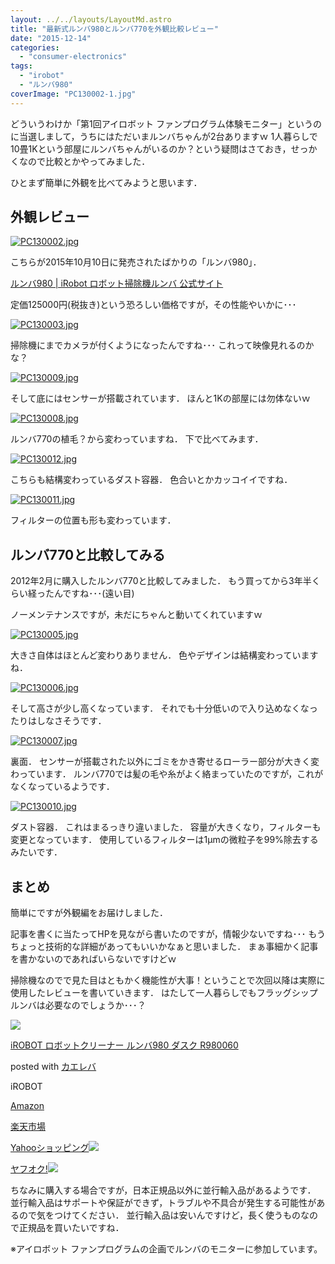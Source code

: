 ```yaml
---
layout: ../../layouts/LayoutMd.astro
title: "最新式ルンバ980とルンバ770を外観比較レビュー"
date: "2015-12-14"
categories: 
  - "consumer-electronics"
tags: 
  - "irobot"
  - "ルンバ980"
coverImage: "PC130002-1.jpg"
---
```


どういうわけか「第1回アイロボット ファンプログラム体験モニター」というのに当選しまして，うちにはただいまルンバちゃんが2台ありますｗ 1人暮らしで10畳1Kという部屋にルンバちゃんがいるのか？という疑問はさておき，せっかくなので比較とかやってみました．

ひとまず簡単に外観を比べてみようと思います．

## 外観レビュー

[![PC130002.jpg](images/23374858929_59bb04212c_b.jpg)](http://www.flickr.com/photos/67522130@N08/23374858929 "PC130002.jpg")

こちらが2015年10月10日に発売されたばかりの「ルンバ980」．

[ルンバ980 | iRobot ロボット掃除機ルンバ 公式サイト](https://www.irobot-jp.com/product/900series/index.html)

定価125000円(税抜き)という恐ろしい価格ですが，その性能やいかに･･･

[![PC130003.jpg](images/23634303702_b8ecfbdd63_b.jpg)](http://www.flickr.com/photos/67522130@N08/23634303702 "PC130003.jpg")

掃除機にまでカメラが付くようになったんですね･･･ これって映像見れるのかな？

[![PC130009.jpg](images/23374933729_3d1948190b_b.jpg)](http://www.flickr.com/photos/67522130@N08/23374933729 "PC130009.jpg")

そして底にはセンサーが搭載されています． ほんと1Kの部屋には勿体ないｗ

[![PC130008.jpg](images/23114715374_5a6a0ce409_b.jpg)](http://www.flickr.com/photos/67522130@N08/23114715374 "PC130008.jpg")

ルンバ770の植毛？から変わっていますね． 下で比べてみます．

[![PC130012.jpg](images/23447214630_5541ef041f_b.jpg)](http://www.flickr.com/photos/67522130@N08/23447214630 "PC130012.jpg")

こちらも結構変わっているダスト容器． 色合いとかカッコイイですね．

[![PC130011.jpg](images/23742904495_14bb93cdf7_b.jpg)](http://www.flickr.com/photos/67522130@N08/23742904495 "PC130011.jpg")

フィルターの位置も形も変わっています．

## ルンバ770と比較してみる

2012年2月に購入したルンバ770と比較してみました． もう買ってから3年半くらい経ったんですね･･･(遠い目)

ノーメンテナンスですが，未だにちゃんと動いてくれていますｗ

[![PC130005.jpg](images/23660475721_dc9c96c324_b.jpg)](http://www.flickr.com/photos/67522130@N08/23660475721 "PC130005.jpg")

大きさ自体はほとんど変わりありません． 色やデザインは結構変わっていますね．

[![PC130006.jpg](images/23116032913_d81f558f77_b.jpg)](http://www.flickr.com/photos/67522130@N08/23116032913 "PC130006.jpg")

そして高さが少し高くなっています． それでも十分低いので入り込めなくなったりはしなさそうです．

[![PC130007.jpg](images/23114703504_0416baf5dd_b.jpg)](http://www.flickr.com/photos/67522130@N08/23114703504 "PC130007.jpg")

裏面． センサーが搭載された以外にゴミをかき寄せるローラー部分が大きく変わっています． ルンバ770では髪の毛や糸がよく絡まっていたのですが，これがなくなっているようです．

[![PC130010.jpg](images/23742890125_428afac6e3_b.jpg)](http://www.flickr.com/photos/67522130@N08/23742890125 "PC130010.jpg")

ダスト容器． これはまるっきり違いました． 容量が大きくなり，フィルターも変更となっています． 使用しているフィルターは1μmの微粒子を99%除去するみたいです．

## まとめ

簡単にですが外観編をお届けしました．

記事を書くに当たってHPを見ながら書いたのですが，情報少ないですね･･･ もうちょっと技術的な詳細があってもいいかなぁと思いました． まぁ事細かく記事を書かないのであればいらないですけどｗ

掃除機なのでで見た目はともかく機能性が大事！ということで次回以降は実際に使用したレビューを書いていきます． はたして一人暮らしでもフラッグシップルンバは必要なのでしょうか･･･？

[![](images/41TLJ03fj7L._SL160_.jpg)](https://www.amazon.co.jp/exec/obidos/ASIN/B0162EAZBQ/mizuka123-22/ref=nosim/)

[iROBOT ロボットクリーナー ルンバ980 ダスク R980060](https://www.amazon.co.jp/exec/obidos/ASIN/B0162EAZBQ/mizuka123-22/ref=nosim/)

posted with [カエレバ](http://kaereba.com)

iROBOT

[Amazon](http://www.amazon.co.jp/gp/search?keywords=iROBOT%20%83%8D%83%7B%83b%83g%83N%83%8A%81%5B%83i%81%5B%20%83%8B%83%93%83o980%20%83_%83X%83N%20R980060&__mk_ja_JP=%83J%83%5E%83J%83i&tag=mizuka123-22)

[楽天市場](http://hb.afl.rakuten.co.jp/hgc/032b53ee.4b34c5ee.0f4a541e.f440145e/?pc=http%3A%2F%2Fsearch.rakuten.co.jp%2Fsearch%2Fmall%2FiROBOT%2520%25E3%2583%25AD%25E3%2583%259C%25E3%2583%2583%25E3%2583%2588%25E3%2582%25AF%25E3%2583%25AA%25E3%2583%25BC%25E3%2583%258A%25E3%2583%25BC%2520%25E3%2583%25AB%25E3%2583%25B3%25E3%2583%2590980%2520%25E3%2583%2580%25E3%2582%25B9%25E3%2582%25AF%2520R980060%2F-%2Ff.1-p.1-s.1-sf.0-st.A-v.2%3Fx%3D0%26scid%3Daf_ich_link_urltxt%26m%3Dhttp%3A%2F%2Fm.rakuten.co.jp%2F)

[Yahooショッピング![](//ad.jp.ap.valuecommerce.com/servlet/gifbanner?sid=3066752&pid=881990642)](//ck.jp.ap.valuecommerce.com/servlet/referral?sid=3066752&pid=881990642&vc_url=http%3A%2F%2Fsearch.shopping.yahoo.co.jp%2Fsearch%3Fp%3DiROBOT%2520%25E3%2583%25AD%25E3%2583%259C%25E3%2583%2583%25E3%2583%2588%25E3%2582%25AF%25E3%2583%25AA%25E3%2583%25BC%25E3%2583%258A%25E3%2583%25BC%2520%25E3%2583%25AB%25E3%2583%25B3%25E3%2583%2590980%2520%25E3%2583%2580%25E3%2582%25B9%25E3%2582%25AF%2520R980060)

[ヤフオク!![](//ad.jp.ap.valuecommerce.com/servlet/gifbanner?sid=3066752&pid=881990642)](//ck.jp.ap.valuecommerce.com/servlet/referral?sid=3066752&pid=881990642&vc_url=http%3A%2F%2Fauctions.search.yahoo.co.jp%2Fsearch%3Fvo%3D%26ve%3D%26auccat%3D0%26aucminprice%3D%26aucmaxprice%3D%26aucmin_bidorbuy_price%3D%26aucmax_bidorbuy_price%3D%26loc_cd%3D0%26abatch%3D0%26istatus%3D0%26filtered%3D1%26ei%3DUTF-8%26tab_ex%3Dcommerce%26va%3DiROBOT%2520%25E3%2583%25AD%25E3%2583%259C%25E3%2583%2583%25E3%2583%2588%25E3%2582%25AF%25E3%2583%25AA%25E3%2583%25BC%25E3%2583%258A%25E3%2583%25BC%2520%25E3%2583%25AB%25E3%2583%25B3%25E3%2583%2590980%2520%25E3%2583%2580%25E3%2582%25B9%25E3%2582%25AF%2520R980060)

ちなみに購入する場合ですが，日本正規品以外に並行輸入品があるようです． 並行輸入品はサポートや保証ができず，トラブルや不具合が発生する可能性があるので気をつけてください． 並行輸入品は安いんですけど，長く使うものなので正規品を買いたいですね．

※アイロボット ファンプログラムの企画でルンバのモニターに参加しています。
